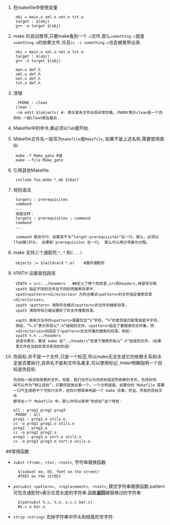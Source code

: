 1. 在makefile中使用变量

		obj = main.o xml.o net.o tst.o
		target : $(obj)
        g++ -o target $(obj)

2. make 的自动推导,只要make看到一个`.o`文件,那么`something.c`就是`something.o`的依赖文件.并且`cc -c something.c`也会被推导出来.

		obj = main.o xml.o net.o tst.o
		target : $(obj)
        g++ -o target $(obj)

		man.o def.h
		xml.o def.h
		net.o def.h
		tst.o def.h

3. 清理

		.PHONE : clean
		clean : 
		-rm edit $(objects) #- 表示某系文件出现异常忽略,.PHONY表示clean是一个伪目标.一般clean放在最后.

4. Makefile中的命令,都必须以`Tab`键开始.
5. Makefile文件名一般写为`makefile`或`Makefile`, 如果不是上述名称,需要使用类似

		make -f Make_gate #或
		make --file Make_gate

6. 引用其他Makefile

		include foo.make *.mk $(bar)

7. 规则语法

		targets : prerequisites
		command
		...
		或是这样：
		targets : prerequisites ; command
		command
		...

		command 是命令行，如果其不与“target:prerequisites”在一行，那么，必须以[Tab键]开头， 如果和 prerequisites 在一行， 那么可以用分号做为分隔。

8. make 支持三个通配符,`*`, `?` 和`[...]`

		objects := $(wildcard *.o)    #展开通配符

9. VPATH 设置查找路径

		VPATH = src:../headers   ##定义了两个而目录,src和headers,用冒号分隔 
		vpath 指定不同的文件在不同的而搜索目录中.
		vpath<pattern><directories> 为符合模式<pattern>的文件指定搜索目录<directories>。  
		vpath <pattern> 清除符合模式<pattern>的文件的搜索目录。
		vpath 清除所有已被设置好了的文件搜索目录。

		vapth 使用方法中的<pattern>需要包含“%”字符。“%”的意思是匹配零或若干字符，
		例如，“%.h”表示所有以“.h”结尾的文件。<pattern>指定了要搜索的文件集，而
		<directories>则指定了<pattern>的文件集的搜索的目录。例如：
		vpath %.h ../headers
		该语句表示，要求 make 在“../headers”目录下搜索所有以“.h”结尾的文件。（如果
		某文件在当前目录没有找到的话）

10. 伪目标.并不是一个文件,只是一个标签,所以make无法生成它的依赖关系和决定是否要执行,且命名不能和文件名重复,可以使用标记`.PHONY`明确指明一个目标是伪目标.

		伪目标一般没有依赖的文件。但是，我们也可以为伪目标指定所依赖的文件。伪目标同
		样可以作为“默认目标”，只要将其放在第一个。一个示例就是，如果你的 Makefile 需要
		一口气生成若干个可执行文件，但你只想简单地敲一个 make 完事，并且，所有的目标文件
		都写在一个 Makefile 中，那么你可以使用“伪目标”这个特性：

		all : prog1 prog2 prog3
		.PHONY : all
		prog1 : prog1.o utils.o
		cc -o prog1 prog1.o utils.o
		prog2 : prog2.o
		cc -o prog2 prog2.o
		prog3 : prog3.o sort.o utils.o
		cc -o prog3 prog3.o sort.o utils.o

##常用函数
- `subst <from>, <to>, <text>`, 字符串替换函数

		$(subset ee, EE, feet on the street)
		#fEEt on the strEEt

- `patsubst <pattern>, <replacement>, <text>`, 模式字符串替换函数.pattern可包含通配符`%`表示任意长度的字符串.函数**返回**被替换过的字符串

		$(patsubst %.c, %.o, x.c.c bar.c)
		#x.c.o bar.o

- `strip <string>` 去掉<string>字符串中开头和结尾的空字符.
